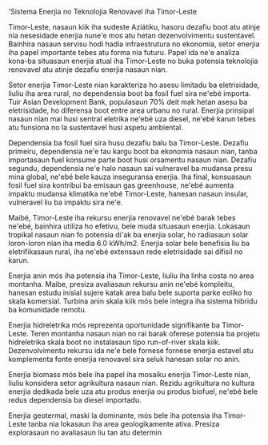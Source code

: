 'Sistema Enerjia no Teknolojia Renovavel iha Timor-Leste

Timor-Leste, nasaun kiik iha sudeste Aziátiku, hasoru dezafiu boot atu atinje nia nesesidade enerjia nune'e mos atu hetan dezenvolvimentu sustentavel. Bainhira nasaun servisu hodi hadia infraestrutura no ekonomia, setor enerjia iha papel importante tebes atu forma nia futuru. Papel ida ne'e analiza kona-ba situasaun enerjia atual iha Timor-Leste no buka potensia teknolojia renovavel atu atinje dezafiu enerjia nasaun nian.

Setor enerjia Timor-Leste nian karakteriza ho asesu limitadu ba eletrisidade, liuliu iha area rural, no dependensia boot ba fosil fuel sira ne'ebé importa. Tuir Asian Development Bank, populasaun 70% deit mak hetan asesu ba eletrisidade, ho diferensa boot entre area urbanu no rural. Enerjia prinsipal nasaun nian mai husi sentral eletrika ne'ebé uza diesel, ne'ebé karun tebes atu funsiona no la sustentavel husi aspetu ambiental.

Dependensia ba fosil fuel sira husu dezafiu balu ba Timor-Leste. Dezafiu primeiru, dependensia ne'e tau kargu boot ba ekonomia nasaun nian, tanba importasaun fuel konsume parte boot husi orsamentu nasaun nian. Dezafiu segundu, dependensia ne'e halo nasaun sai vulneravel ba mudansa presu mina global, ne'ebé bele kauza inseguransa enerjia. Iha final, konsuasaun fosil fuel sira kontribui ba emisaun gas greenhouse, ne'ebé aumenta impaktu mudansa klimatika ne'ebé Timor-Leste, hanesan nasaun insular, vulneravel liu ba impaktu sira ne'e.

Maibé, Timor-Leste iha rekursu enerjia renovavel ne'ebé barak tebes ne'ebé, bainhira utiliza ho efetivu, bele muda situasaun enerjia. Lokasaun tropikal nasaun nian fo potensia di'ak ba enerjia solar, ho radiasaun solar loron-loron nian iha media 6.0 kWh/m2. Enerjia solar bele benefisia liu ba eletrifikasaun rural, iha ne'ebé extensaun rede eletrisidade sai difisil no karun.

Enerjia anin mós iha potensia iha Timor-Leste, liuliu iha linha costa no area montanha. Maibe, presiza avaliasaun rekursu anin ne'ebé kompleitu, hanesan estudu inisial sujere katak area balu bele suporta parke eoliko ho skala komersial. Turbina anin skala kiik mós bele integra iha sistema hibridu ba komunidade remotu.

Enerjia hidreletrika mós reprezenta oportunidade signifikante ba Timor-Leste. Teren montanha nasaun nian no rai barak oferese potensia ba projetu hidreletrika skala boot no instalasaun tipo run-of-river skala kiik. Dezenvolvimentu rekursu ida ne'e bele fornese fornese enerjia estavel atu komplementa fonte enerjia renovavel sira seluk hanesan solar no anin.

Enerjia biomass mós bele iha papel iha mosaiku enerjia Timor-Leste nian, liuliu konsidera setor agrikultura nasaun nian. Rezidu agrikultura no kultura enerjia dedikada bele uza atu produs enerjia ou produs biofuel, ne'ebé bele redus dependensia ba diesel importadu.

Enerjia geotermal, maski la dominante, mós bele iha potensia iha Timor-Leste tanba nia lokasaun iha area geologikamente ativa. Presiza explorasaun no avaliasaun liu tan atu determin